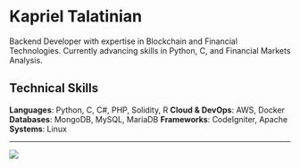 # Kapriel Talatinian

Backend Developer with expertise in Blockchain and Financial Technologies. Currently advancing skills in Python, C, and Financial Markets Analysis.

## Technical Skills

**Languages**: Python, C, C#, PHP, Solidity, R
**Cloud & DevOps**: AWS, Docker
**Databases**: MongoDB, MySQL, MariaDB
**Frameworks**: CodeIgniter, Apache
**Systems**: Linux

---
[![](https://visitcount.itsvg.in/api?id=Kapriel-Talatinian&icon=8&color=8)](https://visitcount.itsvg.in)
